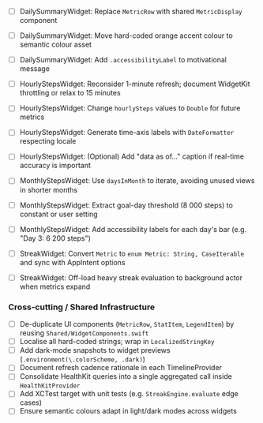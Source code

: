 - [ ] DailySummaryWidget: Replace `MetricRow` with shared `MetricDisplay` component
- [ ] DailySummaryWidget: Move hard-coded orange accent colour to semantic colour asset
- [ ] DailySummaryWidget: Add `.accessibilityLabel` to motivational message

- [ ] HourlyStepsWidget: Reconsider 1-minute refresh; document WidgetKit throttling or relax to 15 minutes
- [ ] HourlyStepsWidget: Change `hourlySteps` values to `Double` for future metrics
- [ ] HourlyStepsWidget: Generate time-axis labels with `DateFormatter` respecting locale
- [ ] HourlyStepsWidget: (Optional) Add "data as of…" caption if real-time accuracy is important

- [ ] MonthlyStepsWidget: Use `daysInMonth` to iterate, avoiding unused views in shorter months
- [ ] MonthlyStepsWidget: Extract goal-day threshold (8 000 steps) to constant or user setting
- [ ] MonthlyStepsWidget: Add accessibility labels for each day's bar (e.g. "Day 3: 6 200 steps")

- [ ] StreakWidget: Convert `Metric` to `enum Metric: String, CaseIterable` and sync with AppIntent options
- [ ] StreakWidget: Off-load heavy streak evaluation to background actor when metrics expand

### Cross-cutting / Shared Infrastructure
- [ ] De-duplicate UI components (`MetricRow`, `StatItem`, `LegendItem`) by reusing `Shared/WidgetComponents.swift`
- [ ] Localise all hard-coded strings; wrap in `LocalizedStringKey`
- [ ] Add dark-mode snapshots to widget previews (`.environment(\.colorScheme, .dark)`)
- [ ] Document refresh cadence rationale in each TimelineProvider
- [ ] Consolidate HealthKit queries into a single aggregated call inside `HealthKitProvider`
- [ ] Add XCTest target with unit tests (e.g. `StreakEngine.evaluate` edge cases)
- [ ] Ensure semantic colours adapt in light/dark modes across widgets